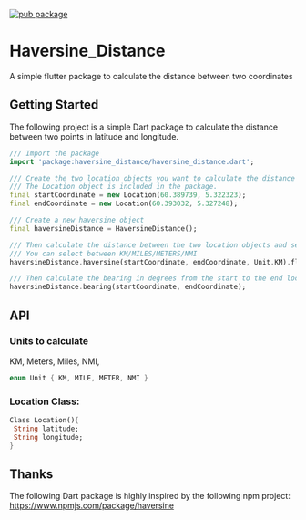 

[![pub package](https://img.shields.io/pub/v/haversine_distance.svg)](https://pub.dev/packages/haversine_distance)


# Haversine_Distance

A simple flutter package to calculate the distance between two coordinates

## Getting Started

The following project is a simple Dart package to calculate the distance between two points in latitude and longitude.

```dart
/// Import the package
import 'package:haversine_distance/haversine_distance.dart';

/// Create the two location objects you want to calculate the distance between.
/// The Location object is included in the package. 
final startCoordinate = new Location(60.389739, 5.322323);
final endCoordinate = new Location(60.393032, 5.327248);

/// Create a new haversine object
final haversineDistance = HaversineDistance();

/// Then calculate the distance between the two location objects and set a unit.
/// You can select between KM/MILES/METERS/NMI
haversineDistance.haversine(startCoordinate, endCoordinate, Unit.KM).floor();

/// Then calculate the bearing in degrees from the start to the end location
haversineDistance.bearing(startCoordinate, endCoordinate);
 ```

 ## API

 ### Units to calculate
 KM, Meters, Miles, NMI,

 ```Dart
enum Unit { KM, MILE, METER, NMI }
 ```

 ### Location Class: 

```Dart
Class Location(){
 String latitude;
 String longitude;
}
```





## Thanks

The following Dart package is highly inspired by the following npm project: https://www.npmjs.com/package/haversine